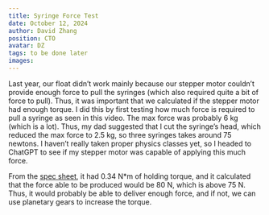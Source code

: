 ```yaml
---
title: Syringe Force Test
date: October 12, 2024
author: David Zhang
position: CTO
avatar: DZ
tags: to be done later
images:
---
```


Last year, our float didn’t work mainly because our stepper motor couldn’t provide enough force to pull the syringes (which also required quite a bit of force to pull). Thus, it was important that we calculated if the stepper motor had enough torque. I did this by first testing how much force is required to pull a syringe as seen in this video. The max force was probably 6 kg (which is a lot). Thus, my dad suggested that I cut the syringe’s head, which reduced the max force to 2.5 kg, so three syringes takes around 75 newtons. I haven’t really taken proper physics classes yet, so I headed to ChatGPT to see if my stepper motor was capable of applying this much force. 

From the [spec sheet](https://www.aliexpress.com/item/1005006104443954.html), it had 0.34 N*m of holding torque, and it calculated that the force able to be produced would be 80 N, which is above 75 N. Thus, it would probably be able to deliver enough force, and if not, we can use planetary gears to increase the torque. 
